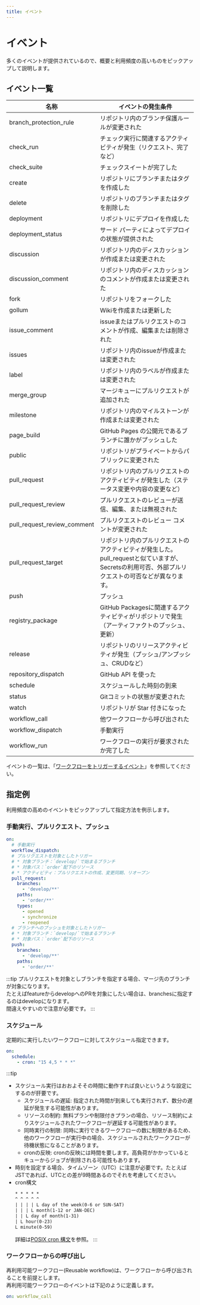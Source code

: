 ```yaml
---
title: イベント
---
```


# イベント

多くのイベントが提供されているので、概要と利用頻度の高いものをピックアップして説明します。  

## イベント一覧

|名称|イベントの発生条件|
|---|---|
|branch_protection_rule|リポジトリ内のブランチ保護ルールが変更された|
|check_run|チェック実行に関連するアクティビティが発生（リクエスト、完了など）|
|check_suite|チェックスイートが完了した|
|create|リポジトリにブランチまたはタグを作成した|
|delete|リポジトリのブランチまたはタグを削除した|
|deployment|リポジトリにデプロイを作成した|
|deployment_status|サード パーティによってデプロイの状態が提供された|
|discussion|リポジトリ内のディスカッションが作成または変更された|
|discussion_comment|リポジトリ内のディスカッションのコメントが作成または変更された|
|fork|リポジトリをフォークした|
|gollum|Wikiを作成または更新した|
|issue_comment|issueまたはプルリクエストのコメントが作成、編集または削除された|
|issues|リポジトリ内のissueが作成または変更された|
|label|リポジトリ内のラベルが作成または変更された|
|merge_group|マージキューにプルリクエストが追加された|
|milestone|リポジトリ内のマイルストーンが作成または変更された|
|page_build|GitHub Pages の公開元であるブランチに誰かがプッシュした|
|public|リポジトリがプライベートからパブリックに変更された|
|pull_request|リポジトリ内のプルリクエストのアクティビティが発生した（ステータス変更や内容の変更など）|
|pull_request_review|プルリクエストのレビューが送信、編集、または無視された|
|pull_request_review_comment|プルリクエストのレビュー コメントが変更された|
|pull_request_target|リポジトリ内のプルリクエストのアクティビティが発生した。<br/>pull_requestと似ていますが、Secretsの利用可否、外部プルリクエストの可否などが異なります。|
|push|プッシュ|
|registry_package|GitHub Packagesに関連するアクティビティがリポジトリで発生（アーティファクトのプッシュ、更新）|
|release|リポジトリのリリースアクティビティが発生（プッシュ/アンプッシュ、CRUDなど）|
|repository_dispatch|GitHub API を使った|
|schedule|スケジュールした時刻の到来|
|status|Gitコミットの状態が変更された|
|watch|リポジトリが Star 付きになった|
|workflow_call|他ワークフローから呼び出された|
|workflow_dispatch|手動実行|
|workflow_run|ワークフローの実行が要求されたか完了した|

イベントの一覧は、「[ワークフローをトリガーするイベント](https://docs.github.com/ja/actions/writing-workflows/choosing-when-your-workflow-runs/events-that-trigger-workflows)」を参照してください。  

## 指定例

利用頻度の高めのイベントをピックアップして指定方法を例示します。

### 手動実行、プルリクエスト、プッシュ

```yaml showLineNumbers
on:
  # 手動実行
  workflow_dispatch:
  # プルリクエストを対象としたトリガー
  # * 対象ブランチ：`develop/`で始まるブランチ
  # * 対象パス：`order`配下のリソース
  # * アクティビティ：プルリクエストの作成、変更同期、リオープン
  pull_request:
    branches: 
      - 'develop/**'
    paths: 
      - 'order/**'
    types:
      - opened
      - synchronize
      - reopened
  # ブランチへのプッシュを対象としたトリガー
  # * 対象ブランチ：`develop/`で始まるブランチ
  # * 対象パス：`order`配下のリソース
  push:
    branches: 
      - 'develop/**'
    paths: 
      - 'order/**'
```    
:::tip
プルリクエストを対象としブランチを指定する場合、マージ先のブランチが対象になります。  
たとえばfeatureからdevelopへのPRを対象にしたい場合は、branchesに指定するのはdevelopになります。  
間違えやすいので注意が必要です。
:::

### スケジュール

定期的に実行したいワークフローに対してスケジュール指定できます。  

```yaml showLineNumbers
on:
  schedule:
    - cron: "15 4,5 * * *"
```
:::tip
* スケジュール実行はおおよそその時間に動作すれば良いというような設定にするのが肝要です。
  * スケジュールの遅延: 指定された時間が到来しても実行されず、数分の遅延が発生する可能性があります。
  * リソースの制約: 無料プランや制限付きプランの場合、リソース制約によりスケジュールされたワークフローが遅延する可能性があります。
  * 同時実行の制限: 同時に実行できるワークフローの数に制限があるため、他のワークフローが実行中の場合、スケジュールされたワークフローが待機状態になることがあります。
  * cronの反映: cronの反映には時間を要します。高負荷がかかっているとキューからジョブが削除される可能性もあります。
* 時刻を設定する場合、タイムゾーン（UTC）に注意が必要です。たとえばJSTであれば、UTCとの差が9時間あるのでそれを考慮してください。
* cron構文
  ```txt
  * * * * *  
  ^ ^ ^ ^ ^  
  | | | | L day of the week(0-6 or SUN-SAT)
  | | | L month(1-12 or JAN-DEC)
  | | L day of month(1-31)
  | L hour(0-23)
  L minute(0-59)
  ```
  詳細は[POSIX cron 構文](https://pubs.opengroup.org/onlinepubs/9699919799/utilities/crontab.html#tag_20_25_07)を参照。
:::

### ワークフローからの呼び出し

再利用可能ワークフロー(Reusable workflow)は、ワークフローから呼び出されることを前提とします。  
再利用可能ワークフローのイベントは下記のように定義します。

```yaml showLineNumbers
on: workflow_call
```
